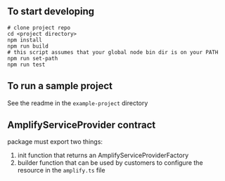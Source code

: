 ## To start developing

```
# clone project repo
cd <project directory>
npm install
npm run build
# this script assumes that your global node bin dir is on your PATH
npm run set-path
npm run test
```

## To run a sample project

See the readme in the `example-project` directory

## AmplifyServiceProvider contract

package must export two things:

1. init function that returns an AmplifyServiceProviderFactory
2. builder function that can be used by customers to configure the resource in the `amplify.ts` file
